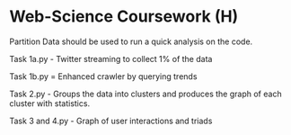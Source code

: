 # Web-Science Coursework (H)

Partition Data should be used to run a quick analysis on the code. 

Task 1a.py - Twitter streaming to collect 1% of the data

Task 1b.py = Enhanced crawler by querying trends

Task 2.py - Groups the data into clusters and produces the graph of each cluster with statistics.

Task 3 and 4.py - Graph of user interactions and triads
